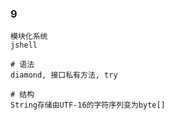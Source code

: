 ### 9

``` properties
模块化系统
jshell

# 语法
diamond, 接口私有方法, try

# 结构
String存储由UTF-16的字符序列变为byte[]
```

